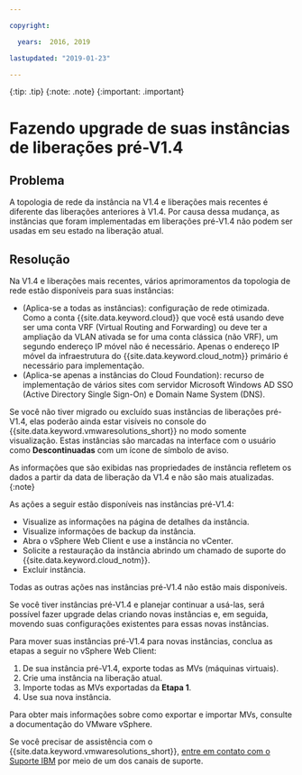 ```yaml
---

copyright:

  years:  2016, 2019

lastupdated: "2019-01-23"

---
```


{:tip: .tip}
{:note: .note}
{:important: .important}

# Fazendo upgrade de suas instâncias de liberações pré-V1.4

## Problema

A topologia de rede da instância na V1.4 e liberações mais recentes é diferente das liberações anteriores à V1.4. Por causa dessa mudança, as instâncias que foram implementadas em liberações pré-V1.4 não podem ser usadas em seu estado na liberação atual.

## Resolução

Na V1.4 e liberações mais recentes, vários aprimoramentos da topologia de rede estão disponíveis para suas instâncias:
* (Aplica-se a todas as instâncias): configuração de rede otimizada. Como a conta {{site.data.keyword.cloud}} que você está usando deve ser uma conta VRF (Virtual Routing and Forwarding) ou deve ter a ampliação da VLAN ativada se for uma conta clássica (não VRF), um segundo endereço IP móvel não é necessário. Apenas o endereço IP móvel da infraestrutura do {{site.data.keyword.cloud_notm}} primário é necessário para implementação.
* (Aplica-se apenas a instâncias do Cloud Foundation): recurso de implementação de vários sites com servidor Microsoft Windows AD SSO (Active Directory Single Sign-On) e Domain Name System (DNS).

Se você não tiver migrado ou excluído suas instâncias de liberações pré-V1.4, elas poderão ainda estar visíveis no console do {{site.data.keyword.vmwaresolutions_short}} no modo somente visualização. Estas instâncias são marcadas na interface com o usuário como **Descontinuadas** com um ícone de símbolo de aviso.

As informações que são exibidas nas propriedades de instância refletem os dados a partir da data de liberação da V1.4 e não são mais atualizadas.
{:note}

As ações a seguir estão disponíveis nas instâncias pré-V1.4:
*  Visualize as informações na página de detalhes da instância.
*  Visualize informações de backup da instância.
*  Abra o vSphere Web Client e use a instância no vCenter.
*  Solicite a restauração da instância abrindo um chamado de suporte do {{site.data.keyword.cloud_notm}}.
*  Excluir instância.

Todas as outras ações nas instâncias pré-V1.4 não estão mais disponíveis.

Se você tiver instâncias pré-V1.4 e planejar continuar a usá-las, será possível fazer upgrade delas criando novas instâncias e, em seguida, movendo suas configurações existentes para essas novas instâncias.

Para mover suas instâncias pré-V1.4 para novas instâncias, conclua as etapas a seguir no vSphere Web Client:
1. De sua instância pré-V1.4, exporte todas as MVs (máquinas virtuais).
2. Crie uma instância na liberação atual.
3. Importe todas as MVs exportadas da **Etapa 1**.
4. Use sua nova instância.

Para obter mais informações sobre como exportar e importar MVs, consulte a documentação do VMware vSphere.

Se você precisar de assistência com o {{site.data.keyword.vmwaresolutions_short}}, [entre em contato com o Suporte IBM](/docs/services/vmwaresolutions/vmonic/trbl_support.html) por meio de um dos canais de suporte.
